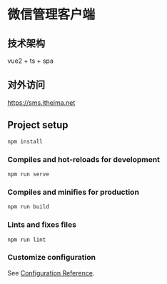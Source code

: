 # 微信管理客户端

## 技术架构

vue2 + ts + spa

## 对外访问

https://sms.itheima.net

## Project setup

```
npm install
```

### Compiles and hot-reloads for development

```
npm run serve
```

### Compiles and minifies for production

```
npm run build
```

### Lints and fixes files

```
npm run lint
```

### Customize configuration

See [Configuration Reference](https://cli.vuejs.org/config/).

